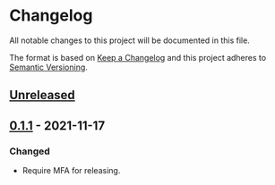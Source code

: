 # Changelog

All notable changes to this project will be documented in this file.

The format is based on [Keep a Changelog](http://keepachangelog.com/en/1.0.0/) and this project adheres to [Semantic Versioning](http://semver.org/spec/v2.0.0.html).

## [Unreleased]

## [0.1.1] - 2021-11-17

### Changed

- Require MFA for releasing.

[unreleased]: https://github.com/kddnewton/hollaback/compare/v0.1.1...HEAD
[0.1.1]: https://github.com/kddnewton/hollaback/compare/ddb3d6...v0.1.1
